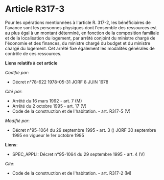 # Article R317-3

Pour les opérations mentionnées à l'article R. 317-2, les bénéficiaires de l'avance sont les personnes physiques dont
l'ensemble des ressources est au plus égal à un montant déterminé, en fonction de la composition familiale et de la
localisation du logement, par arrêté conjoint du ministre chargé de l'économie et des finances, du ministre chargé du budget
et du ministre chargé du logement. Cet arrêté fixe également les modalités générales de contrôle de ces ressources.

**Liens relatifs à cet article**

_Codifié par_:

  - Décret n°78-622 1978-05-31 JORF 8 JUIN 1978

_Cité par_:

  - Arrêté du 16 mars 1992 - art. 7 (M)
  - Arrêté du 2 octobre 1995 - art. 17 (V)
  - Code de la construction et de l'habitation. - art. R317-5 (V)

_Modifié par_:

  - Décret n°95-1064 du 29 septembre 1995 - art. 3 () JORF 30 septembre 1995 en vigueur le 1er octobre 1995

**Liens**:

  - SPEC_APPLI: Décret n°95-1064 du 29 septembre 1995 - art. 4 (V)

_Cite_:

  - Code de la construction et de l'habitation. - art. R317-2 (M)
